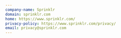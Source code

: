 ```yaml
---
company-name: Sprinklr
domain: sprinklr.com
home: https://www.sprinklr.com/
privacy-policy: https://www.sprinklr.com/privacy/
email: privacy@sprinklr.com
---
```




